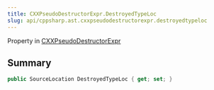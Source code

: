 ```yaml
---
title: CXXPseudoDestructorExpr.DestroyedTypeLoc
slug: api/cppsharp.ast.cxxpseudodestructorexpr.destroyedtypeloc
---
```

Property in [CXXPseudoDestructorExpr](/api/cppsharp/ast/cxxpseudodestructorexpr)

## Summary



```csharp
public SourceLocation DestroyedTypeLoc { get; set; }
```

